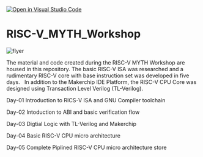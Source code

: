 


[![Open in Visual Studio Code](https://classroom.github.com/assets/open-in-vscode-c66648af7eb3fe8bc4f294546bfd86ef473780cde1dea487d3c4ff354943c9ae.svg)](https://classroom.github.com/online_ide?assignment_repo_id=7927242&assignment_repo_type=AssignmentRepo)
# RISC-V_MYTH_Workshop

![flyer](https://user-images.githubusercontent.com/67407412/170725861-b6c769fd-ee0f-43f5-a054-9fe27e50f3e8.png)


The material and code created during the RISC-V MYTH Workshop are housed in this repository. The basic RISC-V ISA was researched and a rudimentary RISC-V core with base instruction set was developed in five days.   In addition to the Makerchip IDE Platform, the RISC-V CPU Core was designed using Transaction Level Verilog (TL-Verilog). 

Day-01
Introduction to RICS-V ISA and GNU Compiler toolchain

Day-02
Intoduction to ABI and basic verification flow

Day-03 
Digtial Logic with TL-Verilog and Makerchip

Day-04 
Basic RISC-V CPU micro architecture

Day-05
Complete Piplined RISC-V CPU micro architecture store
